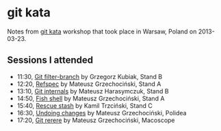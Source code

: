 git kata
========

Notes from [git kata][] workshop that took place in Warsaw, Poland on
2013-03-23.

  [git kata]: http://gitkata.pl/


Sessions I attended
-------------------

- 11:30, [Git filter-branch](filter-branch.md) by Grzegorz Kubiak, Stand B
- 12:20, [Refspec](refspec.md) by Mateusz Grzechociński, Stand A
- 13:10, [Git internals](internals.md) by Mateusz Harasymczuk, Stand B
- 14:50, [Fish shell](fish.md) by Mateusz Grzechociński, Stand A
- 15:40, [Rescue stash](stash.md) by Kamil Trzciński, Stand C
- 16:30, [Undoing changes](undo.md) by Mateusz Grzechociński, Polidea
- 17:20, [Git rerere](rerere.md) by Mateusz Grzechociński, Macoscope
